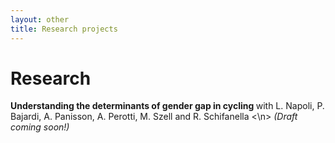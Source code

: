 ```yaml
---
layout: other
title: Research projects
---
```


<h1 class = "pageTitle"> Research </h1>


<b> Understanding the determinants of gender gap in cycling </b> with L. Napoli, P. Bajardi, A. Panisson, A. Perotti, M. Szell and R. Schifanella <\n> <i>(Draft coming soon!)</i> 
